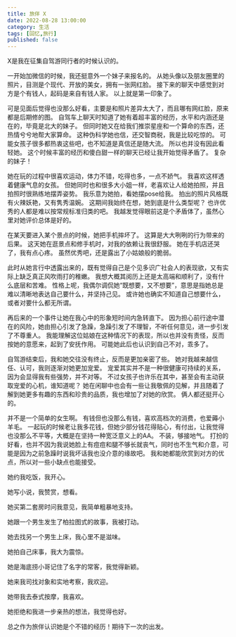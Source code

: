 ```yaml
---
title: 旅伴 X
date: 2022-08-28 13:00:00
category: 生活
tags: [回忆,旅行]
published: false
---
```


X是我在征集自驾游同行者的时候认识的。

一开始加微信的时候，我还挺意外一个妹子来报名的。
从她头像以及朋友圈里的照片，目测是个现代、开放的美女，拥有一张网红脸。
接下来的聊天中感觉到对方是个有钱人，起码是来自有钱人家。
以上就是第一印象了。

<!--more-->

可是见面后觉得也没那么好看，主要是和照片差异太大了，而且哪有网红脸，原来都是后期修的图。
自驾车上聊天时知道了她有着超丰富的经历，水平和内涵还是在的，毕竟是北大的妹子。
但同时她又在给我们推崇星座和一个算命的东西，还热情兮兮地帮大家算命。
这种伪科学她也信，还交智商税，我是比较吃惊的。
可能女孩子很多都热衷这些吧，也不知道是真信还是随大流。
所以也并没有因此看轻她。
这个时候丰富的经历和傻白甜一样的聊天已经让我开始觉得矛盾了。
复杂的妹子！

她在玩的过程中很喜欢运动，体力不错，吃得也多，一点不娇气。
我喜欢这样透着健康气息的女孩。
但她同时也和很多大小姐一样，老喜欢让人给她拍照，并且拍照时很熟练地摆弄姿势。
我乐意为她拍，看她摆pose给我。
拍出的照片风格既有火辣妖艳，又有隽秀温婉。
这期间我始终在想，她到底是什么类型呢？
也许优秀的人都是难以按常规标准归类的吧。
我越发觉得眼前这是个矛盾体了，虽然心里对她评价总体是好的。

在某天要进入某个景点的时候，她把手机摔坏了。
这算是大大咧咧的行为带来的后果。
这天她在逛景点和修手机时，对我的依赖让我很舒服。
她在手机店还哭了，我有点心疼。
虽然优秀吧，还是露出了小姑娘般的脆弱。

此时从她言行中透露出来的，既有觉得自己是个见多识广社会人的表现欲，又有实际上缺乏真正风吹雨打的稚嫩。
我想大概其阅历上还是太高端和顺利了，没有什么底层和苦难。
性格上呢，我偶尔调侃她“既想要，又不想要”，意思是指她总是难以清晰地表达自己要什么，并坚持己见。
或许她也确实不知道自己想要什么，或者对要什么都无所谓。

再后来的一个事件让她在我心中的形象短时间内急转直下。
因为担心前行途中潜在的风险，她由担心引发了急躁，急躁引发了不理智，不听任何意见，进一步引发了不尊重人。
我能理解这位姑娘在这种情况下的表现，所以也并没有责怪，反而按她的意愿来，起到了安抚作用。
可能她此后也认识到自己不对，乖多了。

自驾游结束后，我和她交往没有终止，反而是更加亲密了些。
她对我越来越信任、认可，我则逐渐对她更加宠爱。
宠爱其实并不是一种很健康可持续的关系，因为会显得我有些强势，并不对等。
不过女孩子也许乐在其中，甚至会有主动获取宠爱的心机，谁知道呢？
她在闲聊中也会有一些让我敬佩的见解，并且随着了解到她更多有趣的东西和珍贵的品质，我也增加了对她的欣赏。
俩人都还挺开心的。

并不是一个简单的女生啊。
有钱但也没那么有钱，喜欢高档次的消费，也爱薅小羊毛。
一起玩的时候老让我多花钱，但她少部分钱花得贴心，有付出，让我觉得也没那么不平等，大概是在坚持一种宽泛意义上的AA。
不装，够接地气。
打扮的好看，也并不因为我说她脸上有痘痘和腿不够长就丧气，同时也不生气和介意，可能是因为之前急躁时说我坏话我也没介意的缘故吧。
我和她都能欣赏到对方的优点，所以对一些小缺点也能接受。

她约我吃饭，我开心。

她写小说，我赞赏，想看。

她买第二套房时问我意见，我简单粗暴地支持。

她跟一个男生发生了柏拉图式的故事，我被打动。

她去找另一个男生上床，我心里不是滋味。

她拍自己床事，我大为震惊。

她是海底捞小哥记住了名字的常客，我觉得新颖。

她来我司找对象和实地考察，我欢迎。

她带我去泰式按摩，我喜欢。

她拒绝和我进一步亲热的想法，我觉得也好。

总之作为旅伴认识她是个不错的经历！期待下一次的出发。
